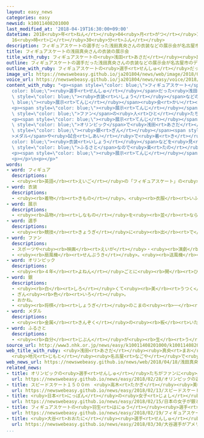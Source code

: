 ```yaml
---
layout: easy_news
categories: easy
newsid: k10011408201000
last_modified_at: '2018-04-19T16:30:00+09:00'
datetime: 2018<ruby>年<rt>ねん</rt></ruby>04<ruby>月<rt>がつ</rt></ruby>19<ruby>日<rt>にち</rt></ruby>
  16<ruby>時<rt>じ</rt></ruby>30<ruby>分<rt>ふん</rt></ruby>
description: フィギュアスケートの選手だった浅田真央さんの衣装などの展示会が名古屋市のデパートで始まりました。
title: フィギュアスケートの浅田真央さんの衣装の展示会
title_with_ruby: フィギュアスケートの<ruby>浅田<rt>あさだ</rt></ruby><ruby>真央<rt>まお</rt></ruby>さんの<ruby>衣装<rt>いしょう</rt></ruby>の<ruby>展示<rt>てんじ</rt></ruby><ruby>会<rt>かい</rt></ruby>
outline: フィギュアスケートの選手だった浅田真央さんの衣装などの展示会が名古屋市のデパートで始まりました。
outline_with_ruby: フィギュアスケートの<ruby>選手<rt>せんしゅ</rt></ruby>だった<ruby>浅田<rt>あさだ</rt></ruby><ruby>真央<rt>まお</rt></ruby>さんの<ruby>衣装<rt>いしょう</rt></ruby>などの<ruby>展示<rt>てんじ</rt></ruby><ruby>会<rt>かい</rt></ruby>が<ruby>名古屋市<rt>なごやし</rt></ruby>のデパートで<ruby>始<rt>はじ</rt></ruby>まりました。
image_url: https://newswebeasy.github.io/ja201804/news/web/image/2018/04/18/K10011408201_1804181444_1804181453_01_03.jpg
voice_url: https://newswebeasy.github.io/ja201804/news/easy/voice/2018/04/19/k10011408201000.mp4
content_with_ruby: "<p><span style=\"color: blue;\">フィギュアスケート</span>の<span style=\"\
  color: blue;\"><ruby>選手<rt>せんしゅ</rt></ruby></span>だった<ruby>浅田<rt>あさだ</rt></ruby><ruby>真央<rt>まお</rt></ruby>さんの<span\
  \ style=\"color: blue;\"><ruby>衣装<rt>いしょう</rt></ruby></span>などの<span style=\"color:\
  \ blue;\"><ruby>展示<rt>てんじ</rt></ruby></span><ruby>会<rt>かい</rt></ruby>が<ruby>名古屋市<rt>なごやし</rt></ruby>のデパートで<ruby>始<rt>はじ</rt></ruby>まりました。</p>\n\
  <p><span style=\"color: blue;\"><ruby>展示<rt>てんじ</rt></ruby></span><ruby>会<rt>かい</rt></ruby>が<ruby>始<rt>はじ</rt></ruby>まる<ruby>前<rt>まえ</rt></ruby>、<ruby>会場<rt>かいじょう</rt></ruby>には４００<ruby>人<rt>にん</rt></ruby><ruby>以上<rt>いじょう</rt></ruby>が<ruby>並<rt>なら</rt></ruby>びました。１８<ruby>日<rt>にち</rt></ruby>は<ruby>浅田<rt>あさだ</rt></ruby>さんも<ruby>会場<rt>かいじょう</rt></ruby>に<ruby>来<rt>き</rt></ruby>ました。<span\
  \ style=\"color: blue;\">ファン</span>の<ruby>人<rt>ひと</rt></ruby>たちは<ruby>浅田<rt>あさだ</rt></ruby>さんが<ruby>来<rt>く</rt></ruby>ることを<ruby>知<rt>し</rt></ruby>らなかったため、みんなとても<ruby>喜<rt>よろこ</rt></ruby>んでいました。うれしくて<ruby>泣<rt>な</rt></ruby>いている<ruby>人<rt>ひと</rt></ruby>もいました。</p>\n\
  <p><span style=\"color: blue;\"><ruby>展示<rt>てんじ</rt></ruby></span><ruby>会<rt>かい</rt></ruby>では、２０１０<ruby>年<rt>ねん</rt></ruby>のバンクーバー<span\
  \ style=\"color: blue;\">オリンピック</span>で<ruby>浅田<rt>あさだ</rt></ruby>さんが<ruby>取<rt>と</rt></ruby>った<span\
  \ style=\"color: blue;\"><ruby>銀<rt>ぎん</rt></ruby></span><span style=\"color: blue;\"\
  >メダル</span>や<ruby>試合<rt>しあい</rt></ruby>で<ruby>着<rt>き</rt></ruby>ていた<span style=\"\
  color: blue;\"><ruby>衣装<rt>いしょう</rt></ruby></span>などを<ruby>見<rt>み</rt></ruby>ることができます。<ruby>浅田<rt>あさだ</rt></ruby>さんは「<ruby>名古屋市<rt>なごやし</rt></ruby>は<ruby>私<rt>わたし</rt></ruby>の<span\
  \ style=\"color: blue;\">ふるさと</span>なので<ruby>楽<rt>たの</rt></ruby>しみにしていました。<ruby>大勢<rt>おおぜい</rt></ruby>の<ruby>人<rt>ひと</rt></ruby>に<ruby>来<rt>き</rt></ruby>てほしいです」と<ruby>話<rt>はな</rt></ruby>していました。</p>\n\
  <p><span style=\"color: blue;\"><ruby>展示<rt>てんじ</rt></ruby></span><ruby>会<rt>かい</rt></ruby>は「ジェイアール<ruby>名古屋<rt>なごや</rt></ruby>タカシマヤ」で４<ruby>月<rt>がつ</rt></ruby>３０<ruby>日<rt>にち</rt></ruby>まで<ruby>行<rt>おこな</rt></ruby>っています。</p>\n\
  <p></p>\n<p></p>"
words:
- word: フィギュア
  descriptions:
  - <ruby><rb>英語</rb><rt>えいご</rt></ruby>の「フィギュアスケート」の<ruby><rb>略</rb><rt>りゃく</rt></ruby>。<ruby><rb>氷</rb><rt>こおり</rt></ruby>の<ruby><rb>上</rb><rt>うえ</rt></ruby>を、<ruby><rb>音楽</rb><rt>おんがく</rt></ruby>に<ruby><rb>合</rb><rt>あ</rt></ruby>わせておどるようにすべって、<ruby><rb>美</rb><rt>うつく</rt></ruby>しさやわざをきそうスケート<ruby><rb>競技</rb><rt>きょうぎ</rt></ruby>。
- word: 衣装
  descriptions:
  - <ruby><rb>着物</rb><rt>きもの</rt></ruby>。<ruby><rb>衣服</rb><rt>いふく</rt></ruby>。
- word: 展示
  descriptions:
  - <ruby><rb>品物</rb><rt>しなもの</rt></ruby>を<ruby><rb>並</rb><rt>なら</rt></ruby>べて、<ruby><rb>多</rb><rt>おお</rt></ruby>くの<ruby><rb>人</rb><rt>ひと</rt></ruby>に<ruby><rb>見</rb><rt>み</rt></ruby>せること。
- word: 選手
  descriptions:
  - <ruby><rb>競技</rb><rt>きょうぎ</rt></ruby>に<ruby><rb>出</rb><rt>で</rt></ruby>るために<ruby><rb>選</rb><rt>えら</rt></ruby>ばれた<ruby><rb>人</rb><rt>ひと</rt></ruby>。
- word: ファン
  descriptions:
  - スポーツや<ruby><rb>映画</rb><rt>えいが</rt></ruby>・<ruby><rb>演劇</rb><rt>えんげき</rt></ruby>などが、<ruby><rb>特別</rb><rt>とくべつ</rt></ruby>に<ruby><rb>好</rb><rt>す</rt></ruby>きな<ruby><rb>人</rb><rt>ひと</rt></ruby>。または、ある<ruby><rb>俳優</rb><rt>はいゆう</rt></ruby>や、<ruby><rb>選手</rb><rt>せんしゅ</rt></ruby>などを<ruby><rb>熱心</rb><rt>ねっしん</rt></ruby>に<ruby><rb>応援</rb><rt>おうえん</rt></ruby>する<ruby><rb>人</rb><rt>ひと</rt></ruby>。フアン。
  - <ruby><rb>扇風機</rb><rt>せんぷうき</rt></ruby>。<ruby><rb>送風機</rb><rt>そうふうき</rt></ruby>。<ruby><rb>換気扇</rb><rt>かんきせん</rt></ruby>。
- word: オリンピック
  descriptions:
  - <ruby><rb>４年</rb><rt>よねん</rt></ruby>ごとに<ruby><rb>開</rb><rt>ひら</rt></ruby>かれ、<ruby><rb>世界</rb><rt>せかい</rt></ruby>じゅうの<ruby><rb>国々</rb><rt>くにぐに</rt></ruby>から<ruby><rb>選手</rb><rt>せんしゅ</rt></ruby>が<ruby><rb>参加</rb><rt>さんか</rt></ruby>する<ruby><rb>競技大会</rb><rt>きょうぎたいかい</rt></ruby>。<ruby><rb>古代</rb><rt>こだい</rt></ruby>ギリシャのオリンピアで<ruby><rb>開</rb><rt>ひら</rt></ruby>かれた<ruby><rb>古代</rb><rt>こだい</rt></ruby>オリンピックにならって、フランスのクーベルタンの<ruby><rb>力</rb><rt>ちから</rt></ruby>で、１８９６<ruby><rb>年</rb><rt>ねん</rt></ruby>にギリシャのアテネで<ruby><rb>開</rb><rt>ひら</rt></ruby>かれたのが、<ruby><rb>近代</rb><rt>きんだい</rt></ruby>オリンピックの<ruby><rb>始</rb><rt>はじ</rt></ruby>まり。<ruby><rb>五輪</rb><rt>ごりん</rt></ruby>。
- word: 銀
  descriptions:
  - <ruby><rb>白</rb><rt>しろ</rt></ruby>くて<ruby><rb>美</rb><rt>うつく</rt></ruby>しいつやを<ruby><rb>持</rb><rt>も</rt></ruby>った<ruby><rb>金属</rb><rt>きんぞく</rt></ruby>。<ruby><rb>熱</rb><rt>ねつ</rt></ruby>や<ruby><rb>電気</rb><rt>でんき</rt></ruby>をよく<ruby><rb>伝</rb><rt>つた</rt></ruby>える。<ruby><rb>金</rb><rt>きん</rt></ruby>より<ruby><rb>軽</rb><rt>かる</rt></ruby>くてかたい。
  - ぎん<ruby><rb>色</rb><rt>いろ</rt></ruby>。
  - おかね。
  - <ruby><rb>将棋</rb><rt>しょうぎ</rt></ruby>のこまの<ruby><rb>一</rb><rt>ひと</rt></ruby>つ。
- word: メダル
  descriptions:
  - <ruby><rb>金属</rb><rt>きんぞく</rt></ruby>の<ruby><rb>板</rb><rt>いた</rt></ruby>に、<ruby><rb>絵</rb><rt>え</rt></ruby>や<ruby><rb>文字</rb><rt>もじ</rt></ruby>などをうきぼりにしたもの。<ruby><rb>記念品</rb><rt>きねんひん</rt></ruby>や<ruby><rb>賞品</rb><rt>しょうひん</rt></ruby>などにする。
- word: ふるさと
  descriptions:
  - <ruby><rb>自分</rb><rt>じぶん</rt></ruby>が<ruby><rb>生</rb><rt>う</rt></ruby>まれ<ruby><rb>育</rb><rt>そだ</rt></ruby>った<ruby><rb>所</rb><rt>ところ</rt></ruby>。<ruby><rb>故郷</rb><rt>こきょう</rt></ruby>。
source_url: http://www3.nhk.or.jp/news/easy/k10011408201000/k10011408201000.html
web_title_with_ruby: <ruby>浅田<rt>あさだ</rt></ruby><ruby>真央<rt>まお</rt></ruby>さんも<ruby>サプライズ<rt>さぷらいず</rt></ruby>で<ruby>登場<rt>とうじょう</rt></ruby>
  <ruby>地元<rt>じもと</rt></ruby><ruby>名古屋<rt>なごや</rt></ruby>で<ruby>衣装<rt>いしょう</rt></ruby>などの<ruby>展示会<rt>てんじかい</rt></ruby>
web_news_url: https://newswebeasy.github.io/news/web/2018/04/18/浅田真央さんもサプライズで登場-地元名古屋で衣装などの展示会
related_news:
- title: オリンピックの<ruby>選手<rt>せんしゅ</rt></ruby>たちがファンに<ruby>感謝<rt>かんしゃ</rt></ruby>の<ruby>気持<rt>きも</rt></ruby>ちを<ruby>伝<rt>つた</rt></ruby>える
  url: https://newswebeasy.github.io/news/easy/2018/02/28/オリンピックの選手たちがファンに感謝の気持ちを伝える
- title: スピードスケート１５００ｍ　<ruby>高木<rt>たかぎ</rt></ruby><ruby>美帆<rt>みほ</rt></ruby><ruby>選手<rt>せんしゅ</rt></ruby>が<ruby>銀<rt>ぎん</rt></ruby>メダル
  url: https://newswebeasy.github.io/news/easy/2018/02/13/スピードスケート1500m-高木美帆選手が銀メダル
- title: <ruby>日本<rt>にっぽん</rt></ruby>の<ruby>女子<rt>じょし</rt></ruby>が<ruby>銀<rt>ぎん</rt></ruby>と<ruby>銅<rt>どう</rt></ruby>メダル　スピードスケート１０００m
  url: https://newswebeasy.github.io/news/easy/2018/02/15/日本の女子が銀と銅メダル-スピードスケート1000m
- title: フィギュアスケートの<ruby>羽生<rt>はにゅう</rt></ruby><ruby>選手<rt>せんしゅ</rt></ruby>が<ruby>金<rt>きん</rt></ruby>メダル　<ruby>宇野<rt>うの</rt></ruby><ruby>選手<rt>せんしゅ</rt></ruby>は<ruby>銀<rt>ぎん</rt></ruby>
  url: https://newswebeasy.github.io/news/easy/2018/02/19/フィギュアスケートの羽生選手が金メダル-宇野選手は銀
- title: <ruby>大谷<rt>おおたに</rt></ruby><ruby>選手<rt>せんしゅ</rt></ruby>がアメリカの<ruby>大<rt>だい</rt></ruby>リーグの<ruby>初<rt>はじ</rt></ruby>めての<ruby>試合<rt>しあい</rt></ruby>でヒットを<ruby>打<rt>う</rt></ruby>つ
  url: https://newswebeasy.github.io/news/easy/2018/03/30/大谷選手がアメリカの大リーグの初めての試合でヒットを打つ
...
```

